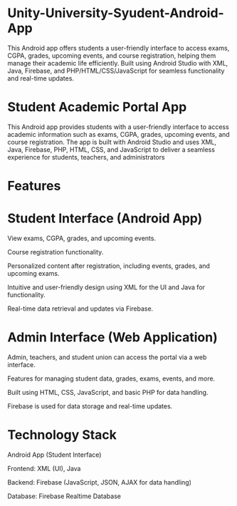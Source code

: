 # Unity-University-Syudent-Android-App
This Android app offers students a user-friendly interface to access exams, CGPA, grades, upcoming events, and course registration, helping them manage their academic life efficiently. Built using Android Studio with XML, Java, Firebase, and PHP/HTML/CSS/JavaScript for seamless functionality and real-time updates.


# Student Academic Portal App

This Android app provides students with a user-friendly interface to access academic information such as exams, CGPA, grades, upcoming events, and course registration. The app is built with Android Studio and uses XML, Java, Firebase, PHP, HTML, CSS, and JavaScript to deliver a seamless experience for students, teachers, and administrators

# Features

# Student Interface (Android App)

View exams, CGPA, grades, and upcoming events.

Course registration functionality.

Personalized content after registration, including events, grades, and upcoming exams.

Intuitive and user-friendly design using XML for the UI and Java for functionality.

Real-time data retrieval and updates via Firebase.

# Admin Interface (Web Application)

Admin, teachers, and student union can access the portal via a web interface.

Features for managing student data, grades, exams, events, and more.

Built using HTML, CSS, JavaScript, and basic PHP for data handling.

Firebase is used for data storage and real-time updates.


# Technology Stack

Android App (Student Interface)

Frontend: XML (UI), Java

Backend: Firebase (JavaScript, JSON, AJAX for data handling)

Database: Firebase Realtime Database

